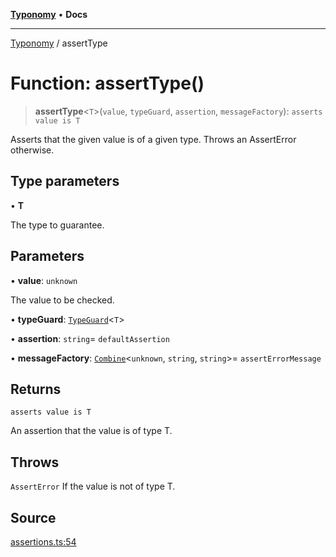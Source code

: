[**Typonomy**](../README.md) • **Docs**

***

[Typonomy](../globals.md) / assertType

# Function: assertType()

> **assertType**\<`T`\>(`value`, `typeGuard`, `assertion`, `messageFactory`): `asserts value is T`

Asserts that the given value is of a given type.
Throws an AssertError otherwise.

## Type parameters

• **T**

The type to guarantee.

## Parameters

• **value**: `unknown`

The value to be checked.

• **typeGuard**: [`TypeGuard`](../type-aliases/TypeGuard.md)\<`T`\>

• **assertion**: `string`= `defaultAssertion`

• **messageFactory**: [`Combine`](../type-aliases/Combine.md)\<`unknown`, `string`, `string`\>= `assertErrorMessage`

## Returns

`asserts value is T`

An assertion that the value is of type T.

## Throws

`AssertError` If the value is not of type T.

## Source

[assertions.ts:54](https://github.com/softcraft-development/typonomy/blob/bcea019d216cf7f686cf96fe07d66281dfcae070/src/assertions.ts#L54)
